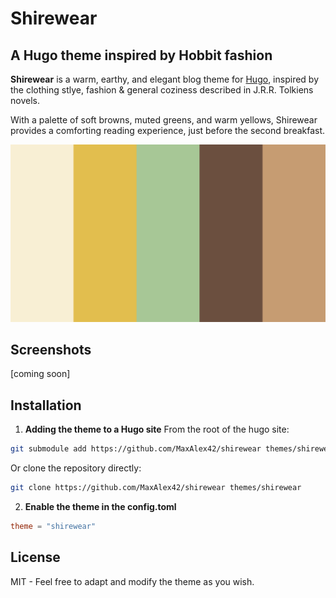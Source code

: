# Shirewear
## A Hugo theme inspired by Hobbit fashion

**Shirewear** is a warm, earthy, and elegant blog theme for [Hugo](https://gohugo.io/), inspired by the clothing stlye, fashion & general coziness described in J.R.R. Tolkiens novels.

With a palette of soft browns, muted greens, and warm yellows, Shirewear provides a comforting reading experience, just before the second breakfast.

![screenshot](images/shirewear_palette.png)

## Screenshots

[coming soon]

## Installation

1. **Adding the theme to a Hugo site**
From the root of the hugo site:
```bash
git submodule add https://github.com/MaxAlex42/shirewear themes/shirewear
```

Or clone the repository directly:
```bash
git clone https://github.com/MaxAlex42/shirewear themes/shirewear
```

2. **Enable the theme in the config.toml**
```toml
theme = "shirewear"
```

## License

MIT - Feel free to adapt and modify the theme as you wish.
